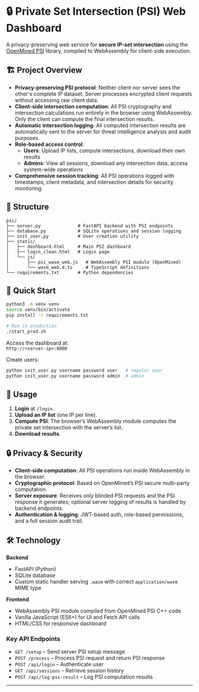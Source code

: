 # 🔒 Private Set Intersection (PSI) Web Dashboard

A privacy-preserving web service for **secure IP-set intersection** using the [OpenMined PSI](https://github.com/OpenMined/PSI) library, compiled to WebAssembly for client-side execution.

## 🏗 Project Overview
- **Privacy-preserving PSI protocol**: Neither client nor server sees the other's complete IP dataset. Server processes encrypted client requests without accessing raw client data.
- **Client-side intersection computation**: All PSI cryptography and intersection calculations run entirely in the browser using WebAssembly. Only the client can compute the final intersection results.
- **Automatic intersection logging**: All computed intersection results are automatically sent to the server for threat intelligence analysis and audit purposes.
- **Role-based access control**:
  - **Users**: Upload IP lists, compute intersections, download their own results
  - **Admins**: View all sessions, download any intersection data, access system-wide operations
- **Comprehensive session tracking**: All PSI operations logged with timestamps, client metadata, and intersection details for security monitoring.

## 📁 Structure
```
psi/
├── server.py              # FastAPI backend with PSI endpoints
├── database.py            # SQLite operations and session logging
├── init_user.py           # User creation utility
├── static/
│   ├── dashboard.html     # Main PSI dashboard
│   ├── login_clean.html   # Login page
│   └── js/
│       ├── psi_wasm_web.js   # WebAssembly PSI module (OpenMined)
│       └── wasm_web.d.ts     # TypeScript definitions
└── requirements.txt       # Python dependencies
```

## 🚀 Quick Start

```bash
python3 -m venv venv
source venv/bin/activate
pip install -r requirements.txt

# Run in production
./start_prod.sh
```

Access the dashboard at:  
`http://<server-ip>:8000`  

Create users:
```bash
python init_user.py username password user   # regular user
python init_user.py username password admin  # admin
```

## 🔧 Usage

1. **Login** at `/login`.
2. **Upload an IP list** (one IP per line).
3. **Compute PSI**: The browser’s WebAssembly module computes the private set intersection with the server’s list.
4. **Download results**.  

## 🔒 Privacy & Security

- **Client-side computation**: All PSI operations run inside WebAssembly in the browser.
- **Cryptographic protocol**: Based on OpenMined’s PSI secure multi-party computation.
- **Server exposure**: Receives only blinded PSI requests and the PSI response it generates; optional server logging of results is handled by backend endpoints.
- **Authentication & logging**: JWT-based auth, role-based permissions, and a full session audit trail.

## 🛠 Technology

**Backend**
- FastAPI (Python)
- SQLite database
- Custom static handler serving `.wasm` with correct `application/wasm` MIME type

**Frontend**
- WebAssembly PSI module compiled from OpenMined PSI C++ code
- Vanilla JavaScript (ES6+) for UI and Fetch API calls
- HTML/CSS for responsive dashboard

### Key API Endpoints
- `GET /setup` – Send server PSI setup message
- `POST /process` – Process PSI request and return PSI response
- `POST /api/login` – Authenticate user
- `GET /api/sessions` – Retrieve session history
- `POST /api/log-psi-result` – Log PSI computation results

---
